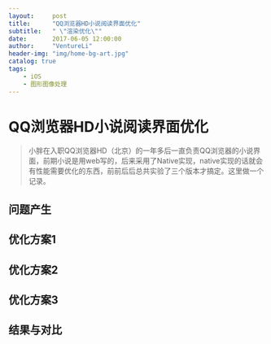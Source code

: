 ```yaml
---
layout:     post
title:      "QQ浏览器HD小说阅读界面优化"
subtitle:   " \"渲染优化\""
date:       2017-06-05 12:00:00
author:     "VentureLi"
header-img: "img/home-bg-art.jpg"
catalog: true
tags:
    - iOS
    - 图形图像处理
---
```


# QQ浏览器HD小说阅读界面优化
>小胖在入职QQ浏览器HD（北京）的一年多后一直负责QQ浏览器的小说界面，前期小说是用web写的，后来采用了Native实现，native实现的话就会有性能需要优化的东西，前前后后总共实验了三个版本才搞定。这里做一个记录。

## 问题产生


## 优化方案1


## 优化方案2


## 优化方案3

## 结果与对比
